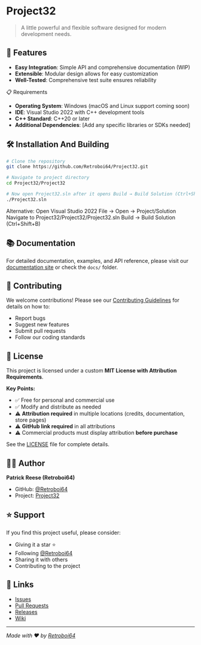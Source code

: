 # Project32

> A little powerful and flexible software designed for modern development needs.

## 🚀 Features

- **Easy Integration**: Simple API and comprehensive documentation (WIP)
- **Extensible**: Modular design allows for easy customization
- **Well-Tested**: Comprehensive test suite ensures reliability

📋 Requirements

- **Operating System**: Windows (macOS and Linux support coming soon)
- **IDE**: Visual Studio 2022 with C++ development tools
- **C++ Standard**: C++20 or later
- **Additional Dependencies**: [Add any specific libraries or SDKs needed]

## 🛠️ Installation And Building

```bash
# Clone the repository
git clone https://github.com/Retroboi64/Project32.git

# Navigate to project directory
cd Project32/Project32

# Now open Project32.sln after it opens Build → Build Solution (Ctrl+Shift+B)
./Project32.sln
```

Alternative:
  Open Visual Studio 2022
  File → Open → Project/Solution
  Navigate to Project32/Project32/Project32.sln
  Build → Build Solution (Ctrl+Shift+B)

## 📚 Documentation

For detailed documentation, examples, and API reference, please visit our [documentation site](link-to-docs) or check the `docs/` folder.

## 🤝 Contributing

We welcome contributions! Please see our [Contributing Guidelines](CONTRIBUTING.md) for details on how to:

- Report bugs
- Suggest new features
- Submit pull requests
- Follow our coding standards

## 📄 License

This project is licensed under a custom **MIT License with Attribution Requirements**.

**Key Points:**
- ✅ Free for personal and commercial use
- ✅ Modify and distribute as needed
- ⚠️ **Attribution required** in multiple locations (credits, documentation, store pages)
- ⚠️ **GitHub link required** in all attributions
- ⚠️ Commercial products must display attribution **before purchase**

See the [LICENSE](LICENSE) file for complete details.

## 👨‍💻 Author

**Patrick Reese (Retroboi64)**
- GitHub: [@Retroboi64](https://github.com/Retroboi64)
- Project: [Project32](https://github.com/Retroboi64/Project32)

## ⭐ Support

If you find this project useful, please consider:
- Giving it a star ⭐
- Following [@Retroboi64](https://github.com/Retroboi64)
- Sharing it with others
- Contributing to the project

## 🔗 Links

- [Issues](https://github.com/Retroboi64/Project32/issues)
- [Pull Requests](https://github.com/Retroboi64/Project32/pulls)
- [Releases](https://github.com/Retroboi64/Project32/releases)
- [Wiki](https://github.com/Retroboi64/Project32/wiki)

---

*Made with ❤️ by [Retroboi64](https://github.com/Retroboi64)*
